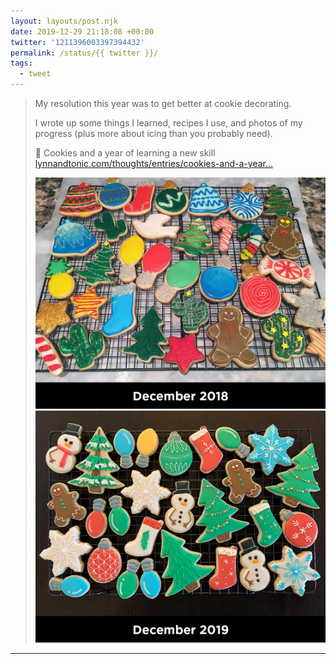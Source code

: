 ```yaml
---
layout: layouts/post.njk
date: 2019-12-29 21:18:08 +00:00
twitter: '1211396003397394432'
permalink: /status/{{ twitter }}/
tags: 
  - tweet
---
```


> My resolution this year was to get better at cookie decorating.
> 
> I wrote up some things I learned, recipes I use, and photos of my progress (plus more about icing than you probably need).
> 
> 🍪 Cookies and a year of learning a new skill [lynnandtonic.com/thoughts/entries/cookies-and-a-year…](https://lynnandtonic.com/thoughts/entries/cookies-and-a-year-of-learning-a-new-skill/) 
> 
> ![Christmas cookies from December 2018, colorful and fun but could use improvement.](/img/1211396003397394432-EM--MCcVUAAVN28.jpg)
> ![Christmas cookies from December 2019, noticeable technique progress.](/img/1211396003397394432-EM--MCjU8AAB6QE.jpg)


---
